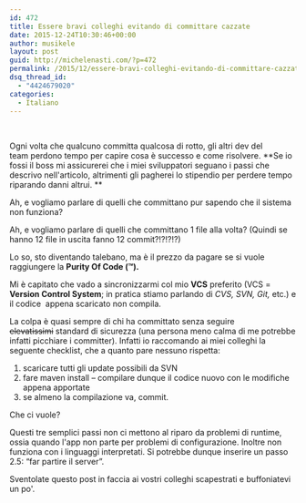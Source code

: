 ```yaml
---
id: 472
title: Essere bravi colleghi evitando di committare cazzate
date: 2015-12-24T10:30:46+00:00
author: musikele
layout: post
guid: http://michelenasti.com/?p=472
permalink: /2015/12/essere-bravi-colleghi-evitando-di-committare-cazzate/
dsq_thread_id:
  - "4424679020"
categories:
  - Italiano
---
```

&nbsp;

Ogni volta che qualcuno committa qualcosa di rotto, gli altri dev del team perdono tempo per capire cosa è successo e come risolvere. **Se io fossi il boss mi assicurerei che i miei sviluppatori seguano i passi che descrivo nell'articolo, altrimenti gli pagherei lo stipendio per perdere tempo riparando danni altrui. **

Ah, e vogliamo parlare di quelli che committano pur sapendo che il sistema non funziona?

Ah, e vogliamo parlare di quelli che committano 1 file alla volta? (Quindi se hanno 12 file in uscita fanno 12 commit?!?!?!?)

Lo so, sto diventando talebano, ma è il prezzo da pagare se si vuole raggiungere la **Purity Of Code (™).**

Mi è capitato che vado a sincronizzarmi col mio **VCS** preferito (VCS = **Version Control System**; in pratica stiamo parlando di _CVS, SVN, Git,_ etc.) e il codice  appena scaricato non compila.

La colpa è quasi sempre di chi ha committato senza seguire <del>elevatissimi</del> standard di sicurezza (una persona meno calma di me potrebbe infatti picchiare i committer). Infatti io raccomando ai miei colleghi la seguente checklist, che a quanto pare nessuno rispetta:

  1. scaricare tutti gli update possibili da SVN
  2. fare maven install &#8211; compilare dunque il codice nuovo con le modifiche appena apportate
  3. se almeno la compilazione va, commit.

Che ci vuole?

Questi tre semplici passi non ci mettono al riparo da problemi di runtime, ossia quando l'app non parte per problemi di configurazione. Inoltre non funziona con i linguaggi interpretati. Si potrebbe dunque inserire un passo 2.5: &#8220;far partire il server&#8221;.

Sventolate questo post in faccia ai vostri colleghi scapestrati e buffoniatevi un po'.

&nbsp;